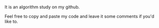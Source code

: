 It is an algorithm study on my github.

Feel free to copy and paste my code and leave it some comments if you'd like to.
